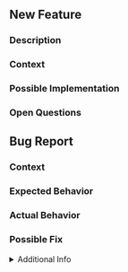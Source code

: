 <!--------------------------------
  |     IF FEATURE SUGGESTION    |
  -------------------------------->
## New Feature

### Description
<!--- Provide a detailed description of the change or addition you are proposing -->

### Context
<!--- Why is this change important to you? How would you use it? -->
<!--- How can it benefit other users? -->

### Possible Implementation
<!--- Not obligatory, but suggest an idea for implementing addition or change -->

### Open Questions
<!--- What still needs to be discussed -->


<!----------------------
  |     IF BUG REPORT    |
  ---------------------->
## Bug Report

### Context
<!--- Provide a more detailed introduction to the issue itself, and why you consider it to be a bug.  How has this bug affected you? What were you trying to accomplish? -->

### Expected Behavior
<!--- Tell us what should happen -->

### Actual Behavior
<!--- Tell us what happens instead -->

### Possible Fix
<!--- Not obligatory, but suggest a fix or reason for the bug -->

<details><summary>Additional Info</summary>

### Your Environment
<!-- Include as many relevant details about the environment you experienced the bug in -->
* Version used:
* Environment name and version (e.g. Chrome 39, node.js 5.4):
* Operating System and version (desktop or mobile):
* Link to your project:

### Steps to Reproduce
<!--- Provide a link to a live example, or an unambiguous set of steps to -->
<!--- reproduce this bug include code to reproduce, if relevant -->
1.
2.
3.
4.

### Stack Trace
<!-- If an error is thrown, provide the stack trace here -->

</details>
